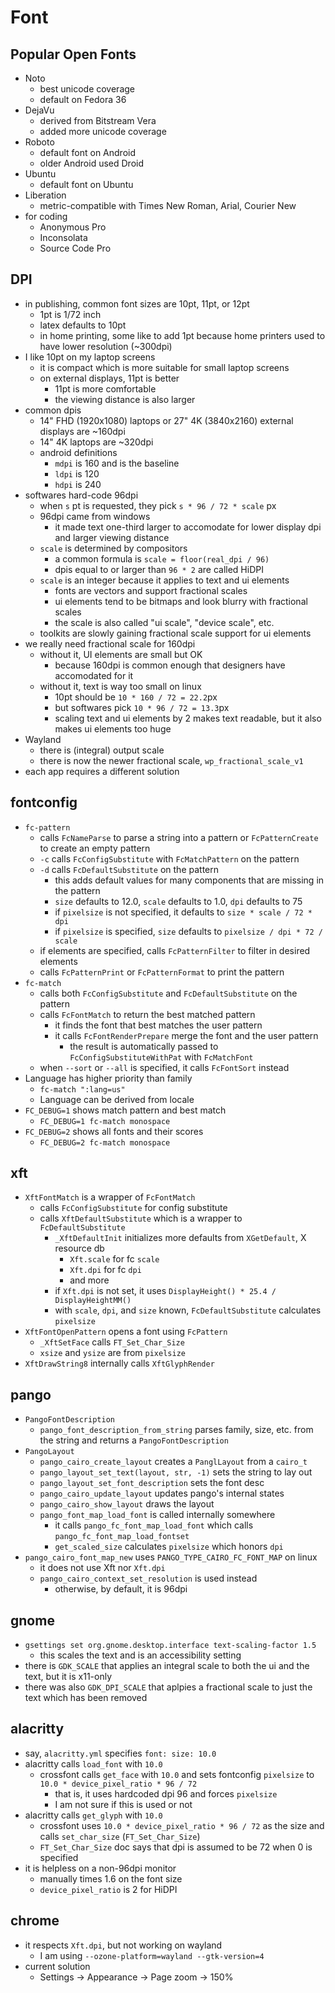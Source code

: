 Font
====

## Popular Open Fonts

- Noto
  - best unicode coverage
  - default on Fedora 36
- DejaVu
  - derived from Bitstream Vera
  - added more unicode coverage
- Roboto
  - default font on Android
  - older Android used Droid
- Ubuntu
  - default font on Ubuntu
- Liberation
  - metric-compatible with Times New Roman, Arial, Courier New
- for coding
  - Anonymous Pro
  - Inconsolata
  - Source Code Pro

## DPI

- in publishing, common font sizes are 10pt, 11pt, or 12pt
  - 1pt is 1/72 inch
  - latex defaults to 10pt
  - in home printing, some like to add 1pt because home printers used to have
    lower resolution (~300dpi)
- I like 10pt on my laptop screens
  - it is compact which is more suitable for small laptop screens
  - on external displays, 11pt is better
    - 11pt is more comfortable
    - the viewing distance is also larger
- common dpis
  - 14" FHD (1920x1080) laptops or 27" 4K (3840x2160) external displays are
    ~160dpi
  - 14" 4K laptops are ~320dpi
  - android definitions
    - `mdpi` is 160 and is the baseline
    - `ldpi` is 120
    - `hdpi` is 240
- softwares hard-code 96dpi
  - when `s` pt is requested, they pick `s * 96 / 72 * scale` px
  - 96dpi came from windows
    - it made text one-third larger to accomodate for lower display dpi and
      larger viewing distance
  - `scale` is determined by compositors
    - a common formula is `scale = floor(real_dpi / 96)`
    - dpis equal to or larger than `96 * 2` are called HiDPI
  - `scale` is an integer because it applies to text and ui elements
    - fonts are vectors and support fractional scales
    - ui elements tend to be bitmaps and look blurry with fractional scales
    - the scale is also called "ui scale", "device scale", etc.
  - toolkits are slowly gaining fractional scale support for ui elements
- we really need fractional scale for 160dpi
  - without it, UI elements are small but OK
    - because 160dpi is common enough that designers have accomodated for it
  - without it, text is way too small on linux
    - 10pt should be `10 * 160 / 72 = 22.2`px
    - but softwares pick `10 * 96 / 72 = 13.3`px
    - scaling text and ui elements by 2 makes text readable, but it also makes
      ui elements too huge
- Wayland
  - there is (integral) output scale
  - there is now the newer fractional scale, `wp_fractional_scale_v1`
- each app requires a different solution

## fontconfig

- `fc-pattern`
  - calls `FcNameParse` to parse a string into a pattern or `FcPatternCreate`
    to create an empty pattern
  - `-c` calls `FcConfigSubstitute` with `FcMatchPattern` on the pattern
  - `-d` calls `FcDefaultSubstitute` on the pattern
    - this adds default values for many components that are missing in the
      pattern
    - `size` defaults to 12.0, `scale` defaults to 1.0, `dpi` defaults to 75
    - if `pixelsize` is not specified, it defaults to `size * scale / 72 * dpi`
    - if `pixelsize` is specified, `size` defaults to
      `pixelsize / dpi * 72 / scale`
  - if elements are specified, calls `FcPatternFilter` to filter in desired
    elements
  - calls `FcPatternPrint` or `FcPatternFormat` to print the pattern
- `fc-match`
  - calls both `FcConfigSubstitute` and `FcDefaultSubstitute` on the pattern
  - calls `FcFontMatch` to return the best matched pattern
    - it finds the font that best matches the user pattern
    - it calls `FcFontRenderPrepare` merge the font and the user pattern
      - the result is automatically passed to `FcConfigSubstituteWithPat` with
      	`FcMatchFont`
  - when `--sort` or `--all` is specified, it calls `FcFontSort` instead
- Language has higher priority than family
  - `fc-match ":lang=us"`
  - Language can be derived from locale
- `FC_DEBUG=1` shows match pattern and best match
  - `FC_DEBUG=1 fc-match monospace`
- `FC_DEBUG=2` shows all fonts and their scores
  - `FC_DEBUG=2 fc-match monospace`

## xft

- `XftFontMatch` is a wrapper of `FcFontMatch`
  - calls `FcConfigSubstitute` for config substitute
  - calls `XftDefaultSubstitute` which is a wrapper to `FcDefaultSubstitute`
    - `_XftDefaultInit` initializes more defaults from `XGetDefault`, X
      resource db
      - `Xft.scale` for fc `scale`
      - `Xft.dpi` for fc `dpi` 
      - and more
    - if `Xft.dpi` is not set, it uses `DisplayHeight() * 25.4 / DisplayHeightMM()`
    - with `scale`, `dpi`, and `size` known, `FcDefaultSubstitute` calculates
      `pixelsize`
- `XftFontOpenPattern` opens a font using `FcPattern`
  - `_XftSetFace` calls `FT_Set_Char_Size`
  - `xsize` and `ysize` are from `pixelsize`
- `XftDrawString8` internally calls `XftGlyphRender`

## pango

- `PangoFontDescription`
  - `pango_font_description_from_string` parses family, size, etc. from the
    string and returns a `PangoFontDescription`
- `PangoLayout`
  - `pango_cairo_create_layout` creates a `PanglLayout` from a `cairo_t`
  - `pango_layout_set_text(layout, str, -1)` sets the string to lay out
  - `pango_layout_set_font_description` sets the font desc
  - `pango_cairo_update_layout` updates pango's internal states
  - `pango_cairo_show_layout` draws the layout
  - `pango_font_map_load_font` is called internally somewhere
    - it calls `pango_fc_font_map_load_font` which calls
      `pango_fc_font_map_load_fontset`
    - `get_scaled_size` calculates `pixelsize` which honors `dpi`
- `pango_cairo_font_map_new` uses `PANGO_TYPE_CAIRO_FC_FONT_MAP` on linux
  - it does not use Xft nor `Xft.dpi`
  - `pango_cairo_context_set_resolution` is used instead
    - otherwise, by default, it is 96dpi

## gnome

- `gsettings set org.gnome.desktop.interface text-scaling-factor 1.5`
  - this scales the text and is an accessibility setting
- there is `GDK_SCALE` that applies an integral scale to both the ui and the
  text, but it is x11-only
- there was also `GDK_DPI_SCALE` that aplpies a fractional scale to just the
  text which has been removed

## alacritty

- say, `alacritty.yml` specifies `font: size: 10.0`
- alacritty calls `load_font` with `10.0`
  - crossfont calls `get_face` with `10.0` and sets fontconfig `pixelsize` to
    `10.0 * device_pixel_ratio * 96 / 72`
    - that is, it uses hardcoded dpi 96 and forces `pixelsize`
    - I am not sure if this is used or not
- alacritty calls `get_glyph` with `10.0`
  - crossfont uses `10.0 * device_pixel_ratio * 96 / 72` as the size and calls
    `set_char_size` (`FT_Set_Char_Size`)
  - `FT_Set_Char_Size` doc says that dpi is assumed to be 72 when 0 is
    specified
- it is helpless on a non-96dpi monitor
  - manually times 1.6 on the font size
  - `device_pixel_ratio` is 2 for HiDPI

## chrome

- it respects `Xft.dpi`, but not working on wayland
  - I am using `--ozone-platform=wayland --gtk-version=4`
- current solution
  - Settings -> Appearance -> Page zoom -> 150%
